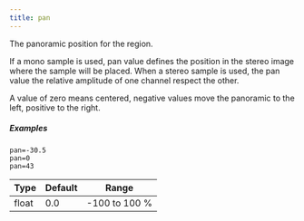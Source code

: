 ```yaml
---
title: pan
---
```

The panoramic position for the region.

If a mono sample is used, pan value defines the position in the stereo image
where the sample will be placed. When a stereo sample is used, the pan value the
relative amplitude of one channel respect the other.

A value of zero means centered, negative values move the panoramic to the left,
positive to the right.

##### Examples

```
pan=-30.5
pan=0
pan=43
```

| Type  | Default | Range         |
| ---   | ---     | ---           |
| float | 0.0     | -100 to 100 % |
